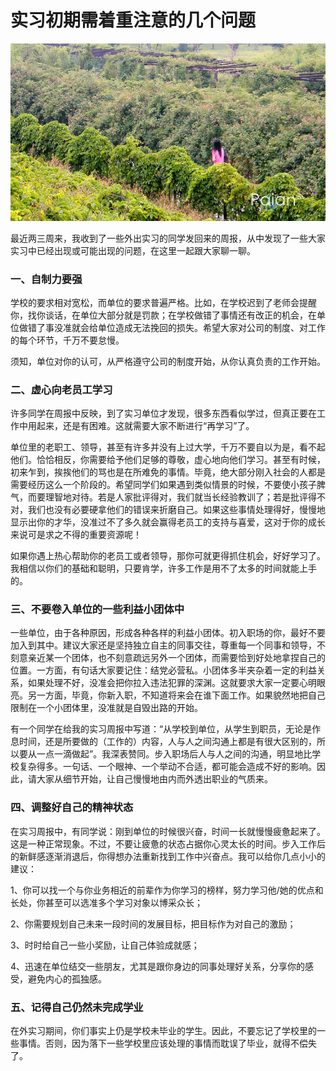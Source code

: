 # 实习初期需着重注意的几个问题

![花架下走过](images/qingchun.jpg)

最近两三周来，我收到了一些外出实习的同学发回来的周报，从中发现了一些大家实习中已经出现或可能出现的问题，在这里一起跟大家聊一聊。
 
### 一、自制力要强
 
学校的要求相对宽松，而单位的要求普遍严格。比如，在学校迟到了老师会提醒你，找你谈话，在单位大部分就是罚款；在学校做错了事情还有改正的机会，在单位做错了事没准就会给单位造成无法挽回的损失。希望大家对公司的制度、对工作的每个环节，千万不要怠慢。
 
须知，单位对你的认可，从严格遵守公司的制度开始，从你认真负责的工作开始。
 
### 二、虚心向老员工学习
 
许多同学在周报中反映，到了实习单位才发现，很多东西看似学过，但真正要在工作中用起来，还是有困难。这就需要大家不断进行“再学习”了。
 
单位里的老职工、领导，甚至有许多并没有上过大学，千万不要自以为是，看不起他们。恰恰相反，你需要给予他们足够的尊敬，虚心地向他们学习。甚至有时候，初来乍到，挨挨他们的骂也是在所难免的事情。毕竟，绝大部分刚入社会的人都是需要经历这么一个阶段的。希望同学们如果遇到类似情景的时候，不要使小孩子脾气，而要理智地对待。若是人家批评得对，我们就当长经验教训了；若是批评得不对，我们也没有必要硬拿他们的错误来折磨自己。如果这些事情处理得好，慢慢地显示出你的才华，没准过不了多久就会赢得老员工的支持与喜爱，这对于你的成长来说可是求之不得的重要资源呢！
 
如果你遇上热心帮助你的老员工或者领导，那你可就更得抓住机会，好好学习了。我相信以你们的基础和聪明，只要肯学，许多工作是用不了太多的时间就能上手的。
 
### 三、不要卷入单位的一些利益小团体中
 
一些单位，由于各种原因，形成各种各样的利益小团体。初入职场的你，最好不要加入到其中。建议大家还是坚持独立自主的同事交往，尊重每一个同事和领导，不刻意亲近某一个团体，也不刻意疏远另外一个团体，而需要恰到好处地拿捏自己的位置。一方面，有句话大家要记住：结党必营私。小团体多半夹杂着一定的利益关系，如果处理不好，没准会把你拉入违法犯罪的深渊。这就要求大家一定要心明眼亮。另一方面，毕竟，你新入职，不知道将来会在谁下面工作。如果貌然地把自己限制在一个小团体里，没准就是自毁出路的开始。
 
有一个同学在给我的实习周报中写道：“从学校到单位，从学生到职员，无论是作息时间，还是所要做的（工作的）内容，人与人之间沟通上都是有很大区别的，所以要从一点一滴做起”。我深表赞同。步入职场后人与人之间的沟通，明显地比学校复杂得多。一句话、一个眼神、一个举动不合适，都可能会造成不好的影响。因此，请大家从细节开始，让自己慢慢地由内而外透出职业的气质来。
 
### 四、调整好自己的精神状态
 
在实习周报中，有同学说：刚到单位的时候很兴奋，时间一长就慢慢疲惫起来了。这是一种正常现象。不过，不要让疲惫的状态占据你心灵太长的时间。步入工作后的新鲜感逐渐消退后，你得想办法重新找到工作中兴奋点。我可以给你几点小小的建议：

1、你可以找一个与你业务相近的前辈作为你学习的榜样，努力学习他/她的优点和长处，你甚至可以选准多个学习对象以博采众长；

2、你需要规划自己未来一段时间的发展目标，把目标作为对自己的激励；

3、时时给自己一些小奖励，让自己体验成就感；

4、迅速在单位结交一些朋友，尤其是跟你身边的同事处理好关系，分享你的感受，避免内心的孤独感。
 
### 五、记得自己仍然未完成学业
 
在外实习期间，你们事实上仍是学校未毕业的学生。因此，不要忘记了学校里的一些事情。否则，因为落下一些学校里应该处理的事情而耽误了毕业，就得不偿失了。

